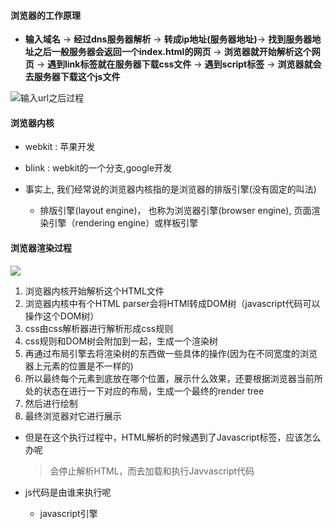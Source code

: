#### 浏览器的工作原理

- **输入域名** -> **经过dns服务器解析** -> **转成ip地址(服务器地址)**-> **找到服务器地址之后一般服务器会返回一个index.html的网页** -> **浏览器就开始解析这个网页** -> **遇到link标签就在服务器下载css文件** -> **遇到script标签** -> **浏览器就会去服务器下载这个js文件**

 ![输入url之后过程](https://raw.githubusercontent.com/wangxu0828/In-depth-javascript/master/images/%E6%B5%8F%E8%A7%88%E5%99%A8%E8%BE%93%E5%85%A5%E5%9F%9F%E5%90%8D%E7%BB%8F%E8%BF%87.png)

#### 浏览器内核

- webkit : 苹果开发
- blink : webkit的一个分支,google开发

- 事实上, 我们经常说的浏览器内核指的是浏览器的排版引擎(没有固定的叫法)
  - 排版引擎(layout engine)， 也称为浏览器引擎(browser engine),  页面渲染引擎（rendering engine）或样板引擎

#### 浏览器渲染过程

![](https://raw.githubusercontent.com/wangxu0828/In-depth-javascript/master/images/%E6%B5%8F%E8%A7%88%E5%99%A8%E8%BE%93%E5%85%A5%E5%9F%9F%E5%90%8D%E7%BB%8F%E8%BF%87.png)

1. 浏览器内核开始解析这个HTML文件
2. 浏览器内核中有个HTML parser会将HTMl转成DOM树（javascript代码可以操作这个DOM树）
3. css由css解析器进行解析形成css规则
4. css规则和DOM树会附加到一起，生成一个渲染树
5. 再通过布局引擎去将渲染树的东西做一些具体的操作(因为在不同宽度的浏览器上元素的位置是不一样的)
6. 所以最终每个元素到底放在哪个位置，展示什么效果，还要根据浏览器当前所处的状态在进行一下对应的布局，生成一个最终的render tree
7. 然后进行绘制
8. 最终浏览器对它进行展示

- 但是在这个执行过程中，HTML解析的时候遇到了Javascript标签，应该怎么办呢

  > 会停止解析HTML，而去加载和执行Javvascript代码

- js代码是由谁来执行呢
  
  - javascript引擎